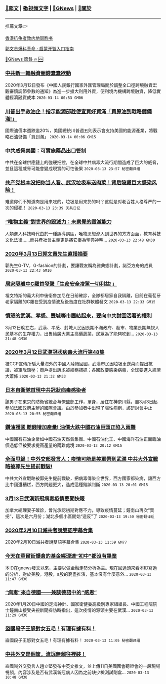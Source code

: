 ###  [:eagle:郭文](https://github.com/ourhimalayas/txt) | [:books:視頻文字](https://github.com/ourhimalayas/txt/blob/master/content/README.md) | [:newspaper:GNews](https://github.com/ourhimalayas/txt/blob/master/content/gnews/README.md) | [:pray:關於](https://github.com/ourhimalayas/home/tree/master/about)
---

推薦文章:point_right:

[香港抗争者致内地同胞书](https://github.com/ourhimalayas/news/blob/master/2019/08/a_letter_from_the_hong_kong_people.md)

[郭文贵爆料革命 · 启蒙开智入门指南](https://github.com/ourhimalayas/txt/issues/1)

[:newspaper:GNews 節錄 :fire: :new:](https://github.com/ourhimalayas/txt/blob/master/content/gnews/README.md) 



### [中共新一輪融資圈錢蠢蠢欲動](/content/gnews/1/README.md)

2020年3月12日發布《中國人民銀行國家外匯管理局關於調整全口徑跨境融資宏觀審慎調節參數的通知》為進一步擴大利用外資，便利境內機構跨境融資，降低實體經濟融資成本  `2020-03-14 00:53 GM06`

### [川普出手救油企！指示能源部趁便宜買好買滿「買原油到戰略儲備滿!」](/content/gnews/2/README.md)

國際油價本週跌逾20%，美國總統川普週五則表示會支持美國的能源產業，將戰略石油儲備「買到滿」  `2020-03-14 00:06 GM15`

### [中共威脅美國：可實施藥品出口管制](/content/gnews/3/README.md)

中共在全球供應鏈上的強硬把控，在全球中共病毒大流行期間造成了巨大的威脅，並且這種威脅可能會變成現實的可怕後果  `2020-03-13 23:57 秘密翻译组`

### [共产党根本没把你当人看、武汉垃圾车送肉菜！背后隐藏巨大感染风险！](/content/gnews/4/README.md)

难道你们不知道肉是用来吃的，垃圾是用来扔的吗？这就是对老百姓人格尊严的一次的侵犯！  `2020-03-13 23:39 灭共日记`

### [“唯物主義”對世界的毀滅力：未察覺的毀滅能力](/content/gnews/5/README.md)

人類進入科技時代由於一種誤導誤區，唯物思想滲入到世界的方方面面，教育科技文化法律……而共產社會主義更是將它奉為聖典神明...  `2020-03-13 22:48 GM30`

### [2020年3月13日郭文貴先生直播摘要](/content/gnews/6/README.md)

郭先生G-TV，G-fashion的計劃，要讓戰友稱為雅典娜計劃，諾亞方舟的成員  `2020-03-13 22:43 GM10`

### [居家隔離中C羅首發聲「生命安全凌駕一切利益!」](/content/gnews/7/README.md)

祖文特斯的義大利中後衛魯加尼在日前確診，全隊都居家自我隔離，目前在葡萄牙老家隔離的C羅在受到疫情波及後首度在社群軟體發文  `2020-03-13 22:33 GM15`

### [憤怒的武漢、孝感、豐城等市團結起來，要向中共討回活著的權利](/content/gnews/8/README.md)

3月12日晚左右，武漢、孝感、封城人民因長期不滿政府、超市、物業長期無視人民基本的生存權力，出售給廣大業主高價蔬菜，民眾為了能夠吃到...  `2020-03-13 21:48 GM30`

### [2020年3月12日武漢冠狀病毒大流行第48集](/content/gnews/9/README.md)

被CCP宣傳所騙大量海外的中國人陸續回國，武漢市民因垃圾車送菜而提出抗議，被軍隊鎮壓；商戶提出訴求被維穩捕抓；各國政要感染病毒，全球要進入經濟大蕭條  `2020-03-13 21:32 GM33`

### [日本自衛隊首現中共冠狀病毒感染者](/content/gnews/10/README.md)

該男子在東京的防衛省統合幕僚監部工作，單身，居住在神奈川縣，自3月3日起參加法國政府主辦的國際會議。由於參加者中出現了陽性病例，該研討會中止  `2020-03-13 20:55 秘密翻译组`

### [鑽油護國 賠錢增加產量! 油價大跌中國石油巨頭正陷入兩難](/content/gnews/11/README.md)

中國國有石油企業如中國石油天然氣集團、中國石油化工、中國海洋石油正面臨油價過低但被要求提高產量的兩難處境  `2020-03-13 20:12 GM15`

### [全面甩鍋！中外交部發言人：疫情可能是美軍帶到武漢 中共大外宣戰略被郭先生提前戳破!](/content/gnews/12/README.md)

中共大外宣戰略被郭先生提前戳破，把病毒傳染全世界，西方國家都染病，讓西方比中國還糟糕，西方問題更大，造成這種錯誤判斷  `2020-03-13 20:01 GM15`

### [3月13日武漢新冠病毒疫情要聞快報](/content/gnews/13/README.md)

加拿大總理妻子確診，曾光承認初期對應不力，導致疫情蔓延；鐘南山再次“賣拐”，這次是六月份；湖北多個小區開始“造反”了  `2020-03-13 19:50 秘密翻译组`

### [2020年2月10日滅共者說雙語字幕合集](/content/gnews/14/README.md)

2020年2月10日滅共者說雙語字幕合集  `2020-03-13 11:59 GM77`

### [今天在華爾街爆倉的基金經理連“初中”都沒有畢業](/content/gnews/15/README.md)

本ID在gnews發文以來，主要以做金融走勢分析為主。現在回過頭來看本ID寫過的分析，對於美股，港股，a股的窮盡推演，基本沒有什麼意外...  `2020-03-13 11:47 GM30`

### [“病毒”來自德國——兼談德語中的“感恩”](/content/gnews/16/README.md)

2020年1月20日中國的定海神針、國家衛健委高級別專家組組長、中國工程院院士鐘南山接受央視新聞採訪時指出，這次疫情的源頭主要在武漢...  `2020-03-13 11:29 GM30`

### [盜國段子王怒對女五毛！有理有據有料！](/content/gnews/17/README.md)

盜國段子王怒對女五毛！有理有據有料！  `2020-03-13 11:05 秘密翻译组`

### [中共外交是個筐，流氓無賴往裡裝！](/content/gnews/18/README.md)

盜國賊外交發言人趙立堅發布中英文推文，並上傳11日美國國會聽證會的一段現場視頻，內容涉及是否有武漢新冠病人因為之前缺少檢測試劑盒...  `2020-03-13 10:48 GM30`

